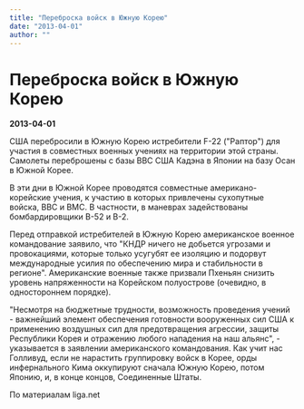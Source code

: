 ```yaml
---
title: "Переброска войск в Южную Корею"
date: "2013-04-01"
author: ""
---
```


# Переброска войск в Южную Корею

**2013-04-01** 

США перебросили в Южную Корею истребители F-22 ("Раптор") для участия в совместных военных учениях на территории этой страны. Самолеты переброшены с базы ВВС США Кадэна в Японии на базу Осан в Южной Корее.

В эти дни в Южной Корее проводятся совместные американо-корейские учения, к участию в которых привлечены сухопутные войска, ВВС и ВМС. В частности, в маневрах задействованы бомбардировщики B-52 и B-2.

Перед отправкой истребителей в Южную Корею американское военное командование заявило, что "КНДР ничего не добьется угрозами и провокациями, которые только усугубят ее изоляцию и подорвут международные усилия по обеспечению мира и стабильности в регионе". Американские военные также призвали Пхеньян снизить уровень напряженности на Корейском полуострове (очевидно, в одностороннем порядке).

"Несмотря на бюджетные трудности, возможность проведения учений - важнейший элемент обеспечения готовности вооруженных сил США к применению воздушных сил для предотвращения агрессии, защиты Республики Корея и отражению любого нападения на наш альянс", - указывается в заявлении американского командования. Как учит нас Голливуд, если не нарастить группировку войск в Корее, орды инфернального Кима оккупируют сначала Южную Корею, потом Японию, и, в конце концов, Соединенные Штаты.

По материалам liga.net